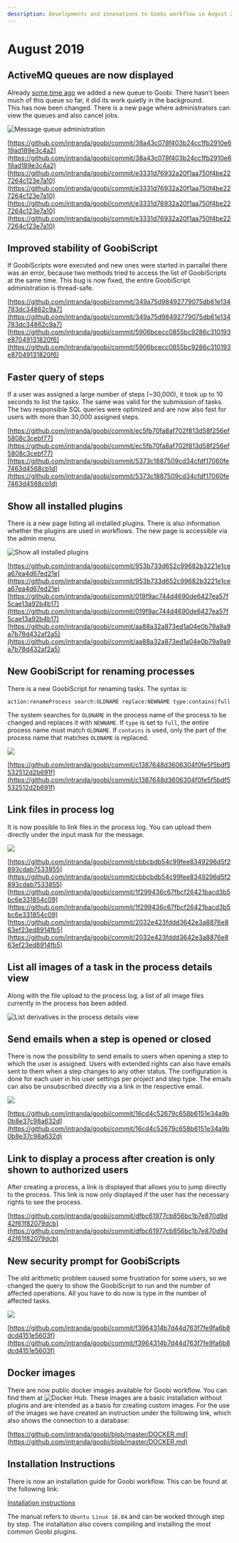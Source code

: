 ```yaml
---
description: Developments and innovations to Goobi workflow in August 2019
---
```


# August 2019

## ActiveMQ queues are now displayed

Already [some time ago](https://docs.intranda.com/goobi-workflow-digests-en/2019/04) we added a new queue to Goobi. There hasn't been much of this queue so far, it did its work quietly in the background.  
This has now been changed. There is a new page where administrators can view the queues and also cancel jobs.

![Message queue administration](../.gitbook/assets/1905_queue_view.png)

[https://github.com/intranda/goobi/commit/38a43c078f403b24cc1fb2910e619ad189e3c4a2](https://github.com/intranda/goobi/commit/38a43c078f403b24cc1fb2910e619ad189e3c4a2) [https://github.com/intranda/goobi/commit/e3331d76932a20f1aa750f4be227264c123e7a10](https://github.com/intranda/goobi/commit/e3331d76932a20f1aa750f4be227264c123e7a10) [https://github.com/intranda/goobi/commit/e3331d76932a20f1aa750f4be227264c123e7a10](https://github.com/intranda/goobi/commit/e3331d76932a20f1aa750f4be227264c123e7a10)

## Improved stability of GoobiScript

If GoobiScripts were executed and new ones were started in parrallel there was an error, because two methods tried to access the list of GoobiScripts at the same time. This bug is now fixed, the entire GoobiScript administration is thread-safe.

[https://github.com/intranda/goobi/commit/349a75d98492779075db61e134783dc34862c9a7](https://github.com/intranda/goobi/commit/349a75d98492779075db61e134783dc34862c9a7) [https://github.com/intranda/goobi/commit/5906bcecc0855bc9286c310193e87049131820f6](https://github.com/intranda/goobi/commit/5906bcecc0855bc9286c310193e87049131820f6)

## Faster query of steps

If a user was assigned a large number of steps \(~30,000\), it took up to 10 seconds to list the tasks. The same was valid for the submission of tasks. The two responsible SQL queries were optimized and are now also fast for users with more than 30,000 assigned steps.

[https://github.com/intranda/goobi/commit/ec5fb70fa8af702f813d58f256ef5808c3cebf77](https://github.com/intranda/goobi/commit/ec5fb70fa8af702f813d58f256ef5808c3cebf77) [https://github.com/intranda/goobi/commit/5373c1887509cd34cfdf17060fe7463d4568cb1d](https://github.com/intranda/goobi/commit/5373c1887509cd34cfdf17060fe7463d4568cb1d)

## Show all installed plugins

There is a new page listing all installed plugins. There is also information whether the plugins are used in workflows. The new page is accessible via the admin menu.

![Show all installed plugins](../.gitbook/assets/1908_plugins.png)

[https://github.com/intranda/goobi/commit/953b733d652c99682b3221e1cea67ea4d67ed21e](https://github.com/intranda/goobi/commit/953b733d652c99682b3221e1cea67ea4d67ed21e) [https://github.com/intranda/goobi/commit/019f9ac744d4690de6427ea57f5cae13a92b4b17](https://github.com/intranda/goobi/commit/019f9ac744d4690de6427ea57f5cae13a92b4b17) [https://github.com/intranda/goobi/commit/aa88a32a873ed1a04e0b79a9a9a7b78d432af2a5](https://github.com/intranda/goobi/commit/aa88a32a873ed1a04e0b79a9a9a7b78d432af2a5)

## New GoobiScript for renaming processes

There is a new GoobiScript for renaming tasks. The syntax is:

```text
action:renameProcess search:OLDNAME replace:NEWNAME type:contains|full
```

The system searches for `OLDNAME` in the process name of the process to be changed and replaces it with `NEWNAME`. If `type` is set to `full`, the entire process name must match `OLDNAME`. If `contains` is used, only the part of the process name that matches `OLDNAME` is replaced.

![](../.gitbook/assets/1908_renameprocess.png)

[https://github.com/intranda/goobi/commit/c1387648d3606304f0fe5f5bdf5532512d2b691f](https://github.com/intranda/goobi/commit/c1387648d3606304f0fe5f5bdf5532512d2b691f)

## Link files in process log

It is now possible to link files in the process log. You can upload them directly under the input mask for the message.

![](../.gitbook/assets/1908_filesinprocesslog.png)

[https://github.com/intranda/goobi/commit/cbbcbdb54c99fee8349296d5f2893cdab7533855](https://github.com/intranda/goobi/commit/cbbcbdb54c99fee8349296d5f2893cdab7533855) [https://github.com/intranda/goobi/commit/1f299436c67fbcf26421bacd3b5bc6e331854c09](https://github.com/intranda/goobi/commit/1f299436c67fbcf26421bacd3b5bc6e331854c09) [https://github.com/intranda/goobi/commit/2032e423fddd3642e3a8876e863ef23ed8914fb5](https://github.com/intranda/goobi/commit/2032e423fddd3642e3a8876e863ef23ed8914fb5)

## List all images of a task in the process details view

Along with the file upload to the process log, a list of all image files currently in the process has been added.

![List derivatives in the process details view](../.gitbook/assets/1908_showfiles.png)

## Send emails when a step is opened or closed

There is now the possibility to send emails to users when opening a step to which the user is assigned. Users with extended rights can also have emails sent to them when a step changes to any other status. The configuration is done for each user in his user settings per project and step type. The emails can also be unsubscribed directly via a link in the respective email.

![](../.gitbook/assets/1908_email.png)

[https://github.com/intranda/goobi/commit/16cd4c52679c658b6151e34a9b0b8e37c98a632d](https://github.com/intranda/goobi/commit/16cd4c52679c658b6151e34a9b0b8e37c98a632d)

## Link to display a process after creation is only shown to authorized users

After creating a process, a link is displayed that allows you to jump directly to the process. This link is now only displayed if the user has the necessary rights to see the process.

[https://github.com/intranda/goobi/commit/dfbc61977cb856bc1b7e870d9d42f61f82079dcb](https://github.com/intranda/goobi/commit/dfbc61977cb856bc1b7e870d9d42f61f82079dcb)

## New security prompt for GoobiScripts

The old arithmetic problem caused some frustration for some users, so we changed the query to show the GoobiScript to run and the number of affected operations. All you have to do now is type in the number of affected tasks.

![](../.gitbook/assets/1908_goobiscriptsecurity.png)

[https://github.com/intranda/goobi/commit/f3964314b7d44d763f7fe9fa6b8dcd4151e5603f](https://github.com/intranda/goobi/commit/f3964314b7d44d763f7fe9fa6b8dcd4151e5603f)

## Docker images

There are now public docker images available for Goobi workflow. You can find them at ![Docker Hub](https://hub.Docker.com/r/intranda/goobi-workflow). These images are a basic installation without plugins and are intended as a basis for creating custom images. For the use of the images we have created an instruction under the following link, which also shows the connection to a database:

[https://github.com/intranda/goobi/blob/master/DOCKER.md](https://github.com/intranda/goobi/blob/master/DOCKER.md)

## Installation Instructions

There is now an installation guide for Goobi workflow. This can be found at the following link:

[Installation instructions](https://docs.intranda.com/goobi-workflow-en/admin/8)

The manual refers to `Ubuntu Linux 16.04` and can be worked through step by step. The installation also covers compiling and installing the most common Goobi plugins.

